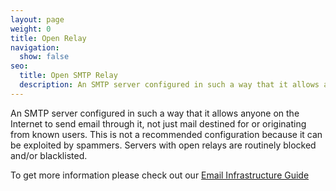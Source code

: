```yaml
---
layout: page
weight: 0
title: Open Relay
navigation:
  show: false
seo:
  title: Open SMTP Relay
  description: An SMTP server configured in such a way that it allows anyone on the Internet to send email through it.
---
```


An SMTP server configured in such a way that it allows anyone on the Internet to send email through it, not just mail destined for or originating from known users. This is not a recommended configuration because it can be exploited by spammers. Servers with open relays are routinely blocked and/or blacklisted.

To get more information please check out our [Email Infrastructure Guide](https://go.sendgrid.com/SendGrid-Infrastructure-Guide.html?mc=Direct&mcd=https://sendgrid.com/docs/API_Reference/index.html)
